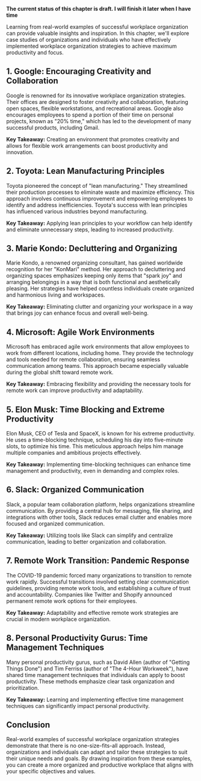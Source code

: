 **The current status of this chapter is draft. I will finish it later when I have time**

Learning from real-world examples of successful workplace organization can provide valuable insights and inspiration. In this chapter, we'll explore case studies of organizations and individuals who have effectively implemented workplace organization strategies to achieve maximum productivity and focus.

**1. Google: Encouraging Creativity and Collaboration**
-------------------------------------------------------

Google is renowned for its innovative workplace organization strategies. Their offices are designed to foster creativity and collaboration, featuring open spaces, flexible workstations, and recreational areas. Google also encourages employees to spend a portion of their time on personal projects, known as "20% time," which has led to the development of many successful products, including Gmail.

**Key Takeaway:** Creating an environment that promotes creativity and allows for flexible work arrangements can boost productivity and innovation.

**2. Toyota: Lean Manufacturing Principles**
--------------------------------------------

Toyota pioneered the concept of "lean manufacturing." They streamlined their production processes to eliminate waste and maximize efficiency. This approach involves continuous improvement and empowering employees to identify and address inefficiencies. Toyota's success with lean principles has influenced various industries beyond manufacturing.

**Key Takeaway:** Applying lean principles to your workflow can help identify and eliminate unnecessary steps, leading to increased productivity.

**3. Marie Kondo: Decluttering and Organizing**
-----------------------------------------------

Marie Kondo, a renowned organizing consultant, has gained worldwide recognition for her "KonMari" method. Her approach to decluttering and organizing spaces emphasizes keeping only items that "spark joy" and arranging belongings in a way that is both functional and aesthetically pleasing. Her strategies have helped countless individuals create organized and harmonious living and workspaces.

**Key Takeaway:** Eliminating clutter and organizing your workspace in a way that brings joy can enhance focus and overall well-being.

**4. Microsoft: Agile Work Environments**
-----------------------------------------

Microsoft has embraced agile work environments that allow employees to work from different locations, including home. They provide the technology and tools needed for remote collaboration, ensuring seamless communication among teams. This approach became especially valuable during the global shift toward remote work.

**Key Takeaway:** Embracing flexibility and providing the necessary tools for remote work can improve productivity and adaptability.

**5. Elon Musk: Time Blocking and Extreme Productivity**
--------------------------------------------------------

Elon Musk, CEO of Tesla and SpaceX, is known for his extreme productivity. He uses a time-blocking technique, scheduling his day into five-minute slots, to optimize his time. This meticulous approach helps him manage multiple companies and ambitious projects effectively.

**Key Takeaway:** Implementing time-blocking techniques can enhance time management and productivity, even in demanding and complex roles.

**6. Slack: Organized Communication**
-------------------------------------

Slack, a popular team collaboration platform, helps organizations streamline communication. By providing a central hub for messaging, file sharing, and integrations with other tools, Slack reduces email clutter and enables more focused and organized communication.

**Key Takeaway:** Utilizing tools like Slack can simplify and centralize communication, leading to better organization and collaboration.

**7. Remote Work Transition: Pandemic Response**
------------------------------------------------

The COVID-19 pandemic forced many organizations to transition to remote work rapidly. Successful transitions involved setting clear communication guidelines, providing remote work tools, and establishing a culture of trust and accountability. Companies like Twitter and Shopify announced permanent remote work options for their employees.

**Key Takeaway:** Adaptability and effective remote work strategies are crucial in modern workplace organization.

**8. Personal Productivity Gurus: Time Management Techniques**
--------------------------------------------------------------

Many personal productivity gurus, such as David Allen (author of "Getting Things Done") and Tim Ferriss (author of "The 4-Hour Workweek"), have shared time management techniques that individuals can apply to boost productivity. These methods emphasize clear task organization and prioritization.

**Key Takeaway:** Learning and implementing effective time management techniques can significantly impact personal productivity.

**Conclusion**
--------------

Real-world examples of successful workplace organization strategies demonstrate that there is no one-size-fits-all approach. Instead, organizations and individuals can adapt and tailor these strategies to suit their unique needs and goals. By drawing inspiration from these examples, you can create a more organized and productive workplace that aligns with your specific objectives and values.
